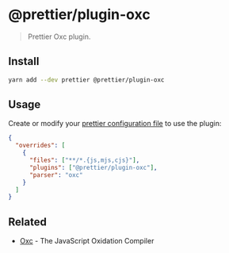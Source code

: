# @prettier/plugin-oxc

> Prettier Oxc plugin.

## Install

```bash
yarn add --dev prettier @prettier/plugin-oxc
```

## Usage

Create or modify your [prettier configuration file](https://prettier.io/docs/en/configuration) to use the plugin:

```json
{
  "overrides": [
    {
      "files": ["**/*.{js,mjs,cjs}"],
      "plugins": ["@prettier/plugin-oxc"],
      "parser": "oxc"
    }
  ]
}
```

## Related

- [Oxc](https://oxc.rs/) - The JavaScript Oxidation Compiler
